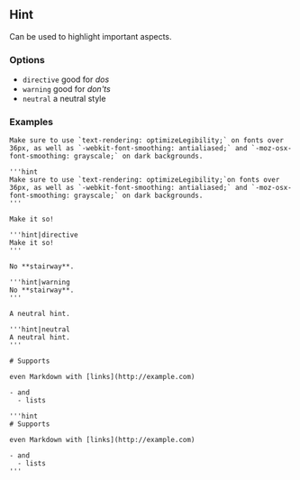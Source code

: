## Hint

Can be used to highlight important aspects.

### Options

- `directive` good for _dos_
- `warning` good for _don'ts_
- `neutral` a neutral style

### Examples

```hint
Make sure to use `text-rendering: optimizeLegibility;` on fonts over 36px, as well as `-webkit-font-smoothing: antialiased;` and `-moz-osx-font-smoothing: grayscale;` on dark backgrounds.
```

```code
'''hint
Make sure to use `text-rendering: optimizeLegibility;`on fonts over 36px, as well as `-webkit-font-smoothing: antialiased;` and `-moz-osx-font-smoothing: grayscale;` on dark backgrounds.
'''
```

```hint|directive,span-4
Make it so!
```

```code|span-2
'''hint|directive
Make it so!
'''
```

```hint|warning,span-4
No **stairway**.
```

```code|span-2
'''hint|warning
No **stairway**.
'''
```

```hint|neutral,span-4
A neutral hint.
```

```code|span-2
'''hint|neutral
A neutral hint.
'''
```

```hint|span-4
# Supports

even Markdown with [links](http://example.com)

- and
  - lists
```

```code|span-2
'''hint
# Supports

even Markdown with [links](http://example.com)

- and
  - lists
'''
```
